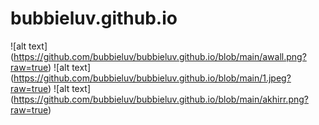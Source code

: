 ﻿# bubbieluv.github.io
![alt text] (https://github.com/bubbieluv/bubbieluv.github.io/blob/main/awall.png?raw=true)
![alt text] (https://github.com/bubbieluv/bubbieluv.github.io/blob/main/1.jpeg?raw=true)
![alt text] (https://github.com/bubbieluv/bubbieluv.github.io/blob/main/akhirr.png?raw=true)
